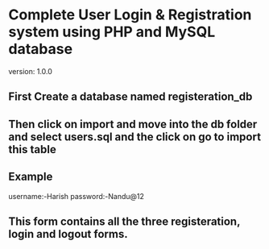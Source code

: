 # Complete User Login & Registration system using PHP and MySQL database

version: 1.0.0

## First Create a database named registeration_db
## Then click on import and move into the db folder and select users.sql and the click on go to import this table
## Example 
username:-Harish
password:-Nandu@12

## This form contains all the three registeration, login and logout forms.

